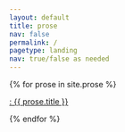 ```yaml
---
layout: default
title: prose
nav: false 
permalink: /
pagetype: landing
nav: true/false as needed
---
```


<div class="proseList" >
  {% for prose in site.prose %}
    <p><a href="{{ prose.url | relative_url }}">: {{ prose.title }}</a></p>
  {% endfor %}
</div>




